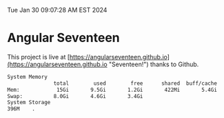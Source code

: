 Tue Jan 30 09:07:28 AM EST 2024

# Angular Seventeen


This project is live at [https://angularseventeen.github.io](https://angularseventeen.github.io "Seventeen!") thanks to Github.

```bash
System Memory
               total        used        free      shared  buff/cache   available
Mem:            15Gi       9.5Gi       1.2Gi       422Mi       5.4Gi       5.8Gi
Swap:          8.0Gi       4.6Gi       3.4Gi
System Storage
396M	.
